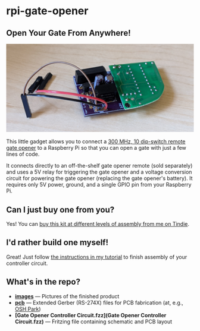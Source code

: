 # rpi-gate-opener

## Open Your Gate From Anywhere!
![Image of the controller circuit and gate opener](images/controller_circuit_and_gate_opener.jpg)

This little gadget allows you to connect a [300 MHz, 10 dip-switch remote gate opener](https://www.amazon.com/gp/product/B0015GDW3U/) to a Raspberry Pi so that you can open a gate with just a few lines of code.

It connects directly to an off-the-shelf gate opener remote (sold separately) and uses a 5V relay for triggering the gate opener and a voltage conversion circuit for powering the gate opener (replacing the gate opener's battery). It requires only 5V power, ground, and a single GPIO pin from your Raspberry Pi.

## Can I just buy one from you?
Yes! You can [buy this kit at different levels of assembly from me on Tindie](https://www.tindie.com/products/flyingsaucrdude/raspberry-pi-gate-opener-adapter/).

## I'd rather build one myself!
Great! Just follow [the instructions in my tutorial](https://www.hackster.io/jeremy-gillula/raspberry-pi-wireless-gate-opener-734460) to finish assembly of your controller circuit.

## What's in the repo?

- **[images](images)** — Pictures of the finished product
- **[pcb](pcb)** — Extended Gerber (RS-274X) files for PCB fabrication (at, e.g., [OSH Park](https://oshpark.com/))
- **[Gate Opener Controller Circuit.fzz](Gate Opener Controller Circuit.fzz)** — Fritzing file containing schematic and PCB layout
